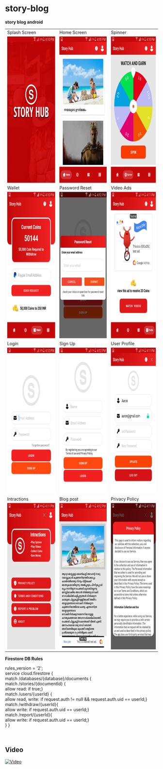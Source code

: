 # story-blog
<b>story blog android</b>

<table>
  <tr>
    <td>Splash Screen</td>
     <td>Home Screen</td>
     <td>Spinner</td>
  </tr>
  <tr>
    <td><img src="/app ss/Screenshot_2022-08-18-16-10-24.png" width=270 height=480></td>
    <td><img src="/app ss/Screenshot_2022-08-18-16-10-35.png" width=270 height=480></td>
    <td><img src="/app ss/Screenshot_2022-08-18-16-10-47.png" width=270 height=480></td>
  </tr>
    <tr>
    <td>Wallet</td>
     <td>Password Reset</td>
     <td>Video Ads</td>
  </tr>
  <tr>
    <td><img src="/app ss/Screenshot_2022-08-18-16-10-56.png" width=270 height=480></td>
    <td><img src="/app ss/Screenshot_2022-08-18-16-12-58.png" width=270 height=480></td>
    <td><img src="/app ss/Screenshot_2022-08-18-16-11-10.png" width=270 height=480></td>
  </tr>
      <tr>
    <td>Login</td>
     <td>Sign Up</td>
     <td>User Profile</td>
  </tr>
  <tr>
    <td><img src="/app ss/Screenshot_2022-08-18-16-12-42.png" width=270 height=480></td>
    <td><img src="/app ss/Screenshot_2022-08-18-16-12-48.png" width=270 height=480></td>
    <td><img src="/app ss/Screenshot_2022-08-18-16-11-52.png" width=270 height=480></td>
  </tr>
        <tr>
    <td>Intractions</td>
     <td>Blog post</td>
     <td>Privacy Policy</td>
  </tr>
  <tr>
    <td><img src="/app ss/Screenshot_2022-08-18-16-11-19.png" width=270 height=480></td>
    <td><img src="/app ss/Screenshot_2022-08-18-16-12-20.png" width=270 height=480></td>
    <td><img src="/app ss/Screenshot_2022-08-18-16-11-27.png" width=270 height=480></td>
  </tr>
 </table>
 
<b>Firestore DB Rules</b>

  rules_version = '2'; <br/>
  service cloud.firestore { <br/>
      match /databases/{database}/documents {<br/>
      match /stories/{documentId} {<br/>
      allow read: if true;}<br/>
      match /users/{userId} {<br/>
      allow read, write: if request.auth != null && request.auth.uid == userId;}<br/>
      match /withdraw/{userId}{<br/>
      allow write: if request.auth.uid == userId;}<br/>
      match /report/{userId}{<br/>
      allow write: if request.auth.uid == userId;}<br/>
     }
     }<br/>


<br/>
<h2> Video </h2>

[![Video](https://img.youtube.com/vi/m66TwM11HOw/hqdefault.jpg)](https://youtu.be/m66TwM11HOw)
<br/>
